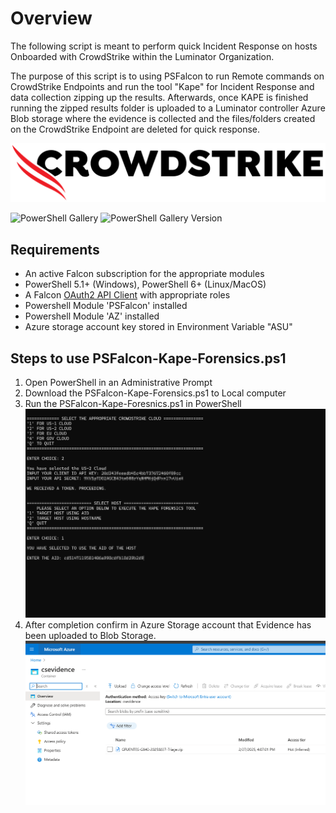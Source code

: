 # Overview

The following script is meant to perform quick Incident Response on hosts Onboarded with CrowdStrike within
the Luminator Organization.

The purpose of this script is to using PSFalcon to run Remote commands on CrowdStrike Endpoints and run the tool "Kape"
for Incident Response and data collection zipping up the results. Afterwards, once KAPE is finished running the zipped results
folder is uploaded to a Luminator controller Azure Blob storage where the evidence is collected and the files/folders created
on the CrowdStrike Endpoint are deleted for quick response.

![CrowdStrike PS Falcon Kape Forensics](https://raw.githubusercontent.com/CrowdStrike/falconpy/main/docs/asset/cs-logo.png) 

![PowerShell Gallery](https://img.shields.io/powershellgallery/dt/psfalcon)
![PowerShell Gallery Version](https://img.shields.io/powershellgallery/v/psfalcon)

## Requirements

* An active Falcon subscription for the appropriate modules
* PowerShell 5.1+ (Windows), PowerShell 6+ (Linux/MacOS)
* A Falcon [OAuth2 API Client](https://falcon.crowdstrike.com/support/api-clients-and-keys) with appropriate roles
* Powershell Module 'PSFalcon' installed
* Powershell Module 'AZ' installed
* Azure storage account key stored in Environment Variable "ASU"

## Steps to use PSFalcon-Kape-Forensics.ps1

1. Open PowerShell in an Administrative Prompt
2. Download the PSFalcon-Kape-Forensics.ps1 to Local computer
3. Run the PSFalcon-Kape-Foresnics.ps1 in PowerShell
![ PSFalcon Kape Forensics Usage](/PSFalcon-KapeUse.png)
5. After completion confirm in Azure Storage account that Evidence has been uploaded to Blob Storage.
![ Azure CrowdStrike IR Evidence](/Azure-KapeUse.png)


